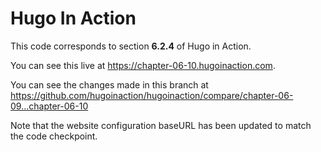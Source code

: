 Hugo In Action
===============

This code corresponds to section **6.2.4** of Hugo in Action.

You can see this live at https://chapter-06-10.hugoinaction.com.

You can see the changes made in this branch at https://github.com/hugoinaction/hugoinaction/compare/chapter-06-09...chapter-06-10

Note that the website configuration baseURL has been updated to match the code checkpoint.
